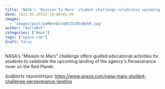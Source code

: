 ```yaml
---
title: "NASA's 'Mission To Mars' student challenge celebrates upcoming Perseverance rover landing"
date: 2021-02-10T23:18:08+01:00
images:
  - "images/post/pwMmVeQntA8V32CBbnNUhR.jpg"
author: "AstroBot"
categories: ["News"]
tags: ["space.com"]
draft: false
---
```


NASA's "Mission to Mars" challenge offers guided educational activities for students to celebrate the upcoming landing of the agency's Perseverance rover on the Red Planet. 

Διαβάστε περισσότερα: https://www.space.com/nasa-mars-student-challenge-perseverance-landing

